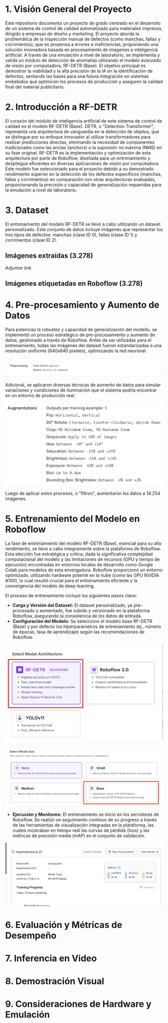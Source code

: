 # 1. Visión General del Proyecto
Este repositorio documenta un proyecto de grado centrado en el desarrollo de un sistema de control de calidad automatizado para materiales impresos, dirigido a empresas de diseño y marketing. El proyecto aborda la problemática de la inspección manual de defectos (como manchas, fallas y corrimientos), que es propensa a errores e ineficiencias, proponiendo una solución innovadora basada en procesamiento de imágenes e inteligencia artificial. A través de una emulación a nivel de laboratorio, se implementa y valida un módulo de detección de anomalías utilizando el modelo avanzado de visión por computadora, RF-DETR (Base). El objetivo principal es demostrar la viabilidad y la alta precisión de la IA en la identificación de defectos, sentando las bases para una futura integración en sistemas embebidos que optimicen los procesos de producción y aseguren la calidad final del material publicitario.

# 2. Introducción a RF-DETR
El corazón del módulo de inteligencia artificial de este sistema de control de calidad es el modelo RF-DETR (Base). DETR, o "Detection Transformer", representa una arquitectura de vanguardia en la detección de objetos, que se distingue por su enfoque innovador al utilizar transformadores para realizar predicciones directas, eliminando la necesidad de componentes tradicionales como las anclas (anchors) o la supresión no máxima (NMS) en su fase original. RF-DETR es la implementación y optimización de esta arquitectura por parte de Roboflow, diseñada para un entrenamiento y despliegue eficientes en diversas aplicaciones de visión por computadora. Este modelo fue seleccionado para el proyecto debido a su demostrado rendimiento superior en la detección de los defectos específicos (manchas, fallas y corrimientos) en comparación con otras arquitecturas evaluadas, proporcionando la precisión y capacidad de generalización requeridas para la emulación a nivel de laboratorio.


# 3. Dataset
El entrenamiento del modelo RF-DETR se llevó a cabo utilizando un dataset personalizado. Este conjunto de datos incluye imágenes que representar los tres tipos de defectos: manchas (clase ID 0), fallas (clase ID 1) y corrimientos (clase ID 2). 
## Imágenes extraídas (3.278)
*Adjuntar link*
## Imágenes etiquetadas en Roboflow (3.278)


# 4. Pre-procesamiento y Aumento de Datos
Para potencias la robustez y capacidad de generalización del modello, se implementó un proceso estratégico de pre-procesamiento y aumento de datos, gestionado a través de Roboflow. Antes de ser utilizadas para el entrenamiento, todas las imágenes del dataset fueron estandarizadas a una resolución uniforme (640x640 pixeles), optimizando la red neuronal.

![PREPROCESSING](https://github.com/henrycortes10/control_calidad/blob/main/imagenes/PREPROCESSING.png)

Adicional, se aplicaron diversas técnicas de aumento de datos para simular variaciones y condiciones de iluminación que el sistema podría encontrar en un entorno de producción real.

![AUGMENTATIONS](https://github.com/henrycortes10/control_calidad/blob/main/imagenes/AUGMENTATIONS.png)

Luego de aplicar estos procesos, o "filtros", aumentaron los datos a 14.254 imágenes.

# 5. Entrenamiento del Modelo en Roboflow
La fase de entrenamiento del modelo RF-DETR (Base), esencial para su alto rendimiento, se llevó a cabo íntegramente sobre la plataforma de Roboflow. Esta elección fue estratégica y crítica, dada la significativa complejidad computacional del modelo y las limitaciones de recursos (GPU y tiempo de ejecución) encontradas en entornos locales de desarrollo como Google Colab para modelos de esta envergadura. Roboflow proporcionó un entorno optimizado, utilizando hardware potente en la nube (como las GPU NVIDIA A100), lo cual resultó crucial para el entrenamiento eficiente y la convergencia del modelo de deep learning.

El proceso de entrenamiento incluyó los siguientes pasos clave:

-  **Carga y Versión del Dataset:** El dataset personalizado, ya pre-procesado y aumentado, fue subido y versionado en la plataforma Roboflow, asegurando la consistencia de los datos de entrada.
- **Configuración del Modelo:** Se seleccionó el modelo base RF-DETR (Base) y por defecto los hiperparámetros de entrenamiento (ej., número de épocas, tasa de aprendizaje) según las recomendaciones de Roboflow.

![seleccion](https://github.com/henrycortes10/control_calidad/blob/main/imagenes/seleccion.png)

![base](https://github.com/henrycortes10/control_calidad/blob/main/imagenes/base.png)

- **Ejecución y Monitoreo:** El entrenamiento se inició en los servidores de Roboflow. Se realizó un seguimiento continuo de su progreso a través de las herramientas de visualización integradas en la plataforma, las cuales mostraban en tiempo real las curvas de pérdida (loss) y las métricas de precisión media (mAP) en el conjunto de validación.
  
![entrenamiento](https://github.com/henrycortes10/control_calidad/blob/main/imagenes/entrenamiento.jpeg)
# 6. Evaluación y Métricas de Desempeño


# 7. Inferencia en Video

# 8. Demostración Visual

# 9. Consideraciones de Hardware y Emulación 
